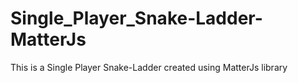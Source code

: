# Single_Player_Snake-Ladder-MatterJs
This is a Single Player Snake-Ladder created using MatterJs library
